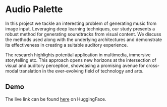 # Audio Palette

In this project we tackle an interesting problem of generating music from image input. Leveraging deep learning techniques, our study presents a robust method for generating soundtracks from visual content. We discuss the methods used along with the underlying architectures and demonstrate its effectiveness in creating a suitable auditory experience.


The research highlights potential application in multimedia, immersive storytelling etc. This approach opens new horizons at the intersection of visual and auditory perception, showcasing a promising avenue for cross-modal translation in the ever-evolving field of technology and arts.

## Demo

The live link can be found [here](https://huggingface.co/spaces/onlycaps/audio_palette) on HuggingFace.
